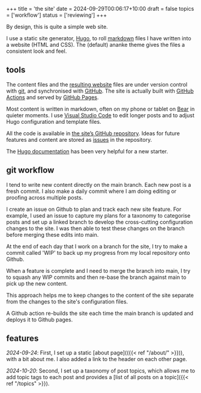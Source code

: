 +++
title = 'the site'
date = 2024-09-29T00:06:17+10:00
draft = false
topics = ['workflow']
status = ['reviewing']
+++

By design, this is quite a simple web site.

I use a static site generator, [Hugo](https://gohugo.io), to roll [markdown](https://www.markdownguide.org) files I have written into a website (HTML and CSS). The (default) ananke theme gives the files a consistent look and feel.

<!--more-->

## tools

The content files and the [resulting website](http://daviddehoog.github.io) files are under version control with [git](https://git-scm.com), and synchronised with [GitHub](https://github.com). The site is actually built with [GitHub Actions](https://github.com/features/actions) and served by [GitHub Pages](https://pages.github.com).

Most content is written in markdown, often on my phone or tablet on [Bear](https://bear.app) in quieter moments. I use [Visual Studio Code](https://code.visualstudio.com) to edit longer posts and to adjust Hugo configuration and template files.

All the code is available in [the site’s GitHub repository](https://github.com/daviddehoog/daviddehoog.github.io). Ideas for future features and content are stored as [issues](https://github.com/daviddehoog/daviddehoog.github.io/issues) in the repository.

The [Hugo documentation](https://gohugo.io/documentation/) has been very helpful for a new starter.

## git workflow

I tend to write new content directly on the main branch. Each new post is a fresh commit. I also make a daily commit where I am doing editing or proofing across multiple posts.

I create an issue on Github to plan and track each new site feature. For example, I used an issue to capture my plans for a taxonomy to categorise posts and set up a linked branch to develop the cross-cutting configuration changes to the site. I was then able to test these changes on the branch before merging these edits into main.

At the end of each day that I work on a branch for the site, I try to make a commit called 'WIP' to back up my progress from my local repository onto Github.

When a feature is complete and I need to merge the branch into main, I try to squash any WIP commits and then re-base the branch against main to pick up the new content.

This approach helps me to keep changes to the content of the site separate from the changes to the site's configuration files.

A Github action re-builds the site each time the main branch is updated and deploys it to Github pages.

## features

_2024-09-24_: First, I set up a static [about page](({{< ref "/about/" >}})), with a bit about me. I also added a link to the header on each other page.

_2024-10-20_: Second, I set up a taxonomy of post topics, which allows me to add topic tags to each post and provides a [list of all posts on a topic]({{< ref "/topics" >}}).